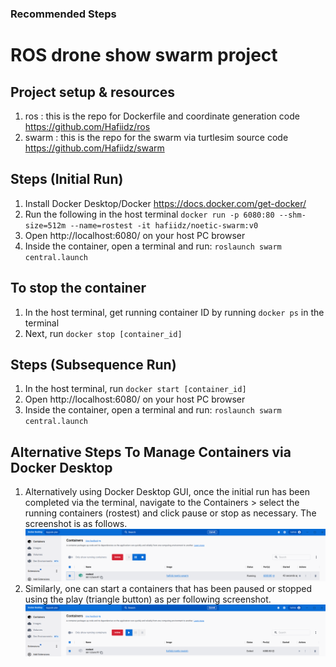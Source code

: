 ### Recommended Steps

# ROS drone show swarm project

## Project setup & resources
1. ros : this is the repo for Dockerfile and coordinate generation code https://github.com/Hafiidz/ros
1. swarm : this is the  repo for the swarm via turtlesim source code https://github.com/Hafiidz/swarm

## Steps (Initial Run)
1. Install Docker Desktop/Docker https://docs.docker.com/get-docker/
1. Run the following in the host terminal `docker run -p 6080:80 --shm-size=512m --name=rostest -it hafiidz/noetic-swarm:v0`
1. Open http://localhost:6080/ on your host PC browser
1. Inside the container, open a terminal and run: `roslaunch swarm central.launch`

## To stop the container
1. In the host terminal, get running container ID by running `docker ps` in the terminal
1. Next, run `docker stop [container_id]`

## Steps (Subsequence Run)
1. In the host terminal, run `docker start [container_id]`
1. Open http://localhost:6080/ on your host PC browser
1. Inside the container, open a terminal and run: `roslaunch swarm central.launch`


## Alternative Steps To Manage Containers via Docker Desktop
1. Alternatively using Docker Desktop GUI, once the initial run has been completed via the terminal, navigate to the Containers > select the running containers (rostest) and click pause or stop as necessary. The screenshot is as follows.
![Docker Desktop](notes/docker_running.png)
1. Similarly, one can start a containers that has been paused or stopped using the play (triangle button) as per following screenshot.
![Docker Desktop](notes/docker_stopped.png)

